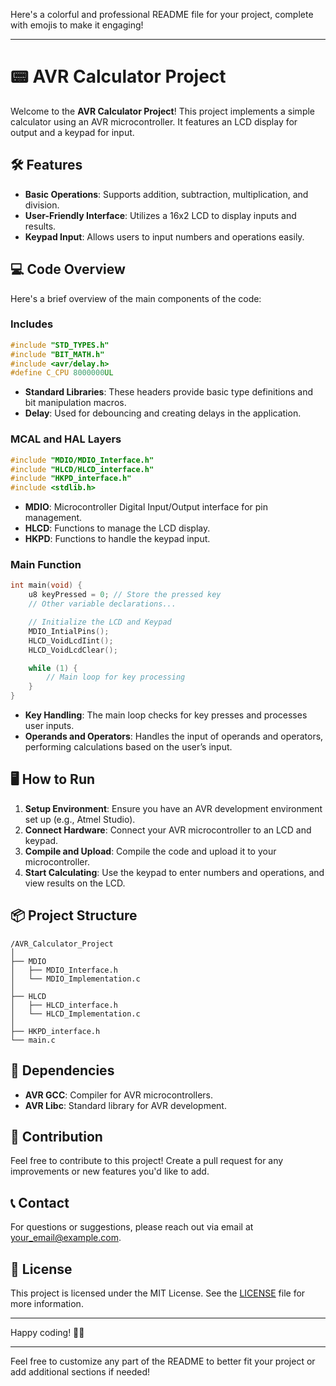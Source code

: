 Here's a colorful and professional README file for your project, complete with emojis to make it engaging!

---

# 📟 AVR Calculator Project

Welcome to the **AVR Calculator Project**! This project implements a simple calculator using an AVR microcontroller. It features an LCD display for output and a keypad for input. 

## 🛠️ Features

- **Basic Operations**: Supports addition, subtraction, multiplication, and division.
- **User-Friendly Interface**: Utilizes a 16x2 LCD to display inputs and results.
- **Keypad Input**: Allows users to input numbers and operations easily.

## 💻 Code Overview

Here's a brief overview of the main components of the code:

### Includes
```c
#include "STD_TYPES.h"
#include "BIT_MATH.h"
#include <avr/delay.h>
#define C_CPU 8000000UL
```
- **Standard Libraries**: These headers provide basic type definitions and bit manipulation macros.
- **Delay**: Used for debouncing and creating delays in the application.

### MCAL and HAL Layers
```c
#include "MDIO/MDIO_Interface.h"
#include "HLCD/HLCD_interface.h"
#include "HKPD_interface.h"
#include <stdlib.h>
```
- **MDIO**: Microcontroller Digital Input/Output interface for pin management.
- **HLCD**: Functions to manage the LCD display.
- **HKPD**: Functions to handle the keypad input.

### Main Function
```c
int main(void) {
    u8 keyPressed = 0; // Store the pressed key
    // Other variable declarations...

    // Initialize the LCD and Keypad
    MDIO_IntialPins();
    HLCD_VoidLcdIint();
    HLCD_VoidLcdClear();

    while (1) {
        // Main loop for key processing
    }
}
```
- **Key Handling**: The main loop checks for key presses and processes user inputs.
- **Operands and Operators**: Handles the input of operands and operators, performing calculations based on the user’s input.

## 🖥️ How to Run

1. **Setup Environment**: Ensure you have an AVR development environment set up (e.g., Atmel Studio).
2. **Connect Hardware**: Connect your AVR microcontroller to an LCD and keypad.
3. **Compile and Upload**: Compile the code and upload it to your microcontroller.
4. **Start Calculating**: Use the keypad to enter numbers and operations, and view results on the LCD.

## 📦 Project Structure

```
/AVR_Calculator_Project
│
├── MDIO
│   ├── MDIO_Interface.h
│   └── MDIO_Implementation.c
│
├── HLCD
│   ├── HLCD_interface.h
│   └── HLCD_Implementation.c
│
├── HKPD_interface.h
└── main.c
```

## 📖 Dependencies

- **AVR GCC**: Compiler for AVR microcontrollers.
- **AVR Libc**: Standard library for AVR development.

## 🚀 Contribution

Feel free to contribute to this project! Create a pull request for any improvements or new features you'd like to add. 

## 📞 Contact

For questions or suggestions, please reach out via email at [your_email@example.com](mailto:your_email@example.com).

## 🎉 License

This project is licensed under the MIT License. See the [LICENSE](LICENSE) file for more information.

---

Happy coding! 🎉✨

--- 

Feel free to customize any part of the README to better fit your project or add additional sections if needed!
